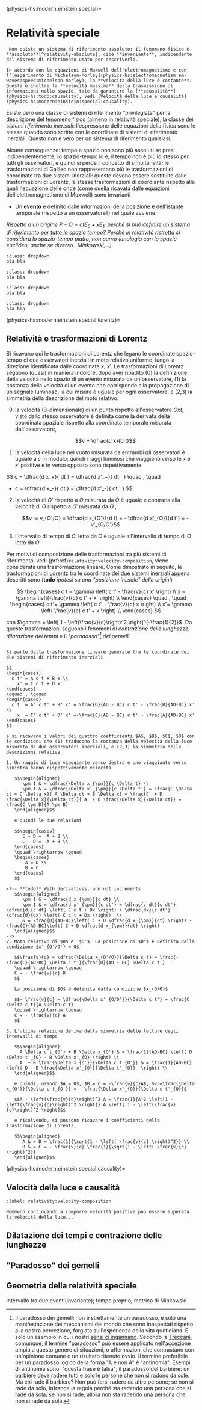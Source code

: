(physics-hs:modern:einstein:special)=
# Relatività speciale

```{prf:axiom} Invarianza delle leggi fisiche
 Non esiste un sistema di riferimento assoluto: il fenomeno fisico è **assoluto**[^relativity-absolute], cioè **invariante**, indipendente dal sistema di riferimento usato per descriverlo.
```
```{prf:axiom} Costanza della velocità della luce
In accordo con le equazioni di Maxwell dell'elettromagnetismo e con l'[esperimento di Michelson-Morley](physics-hs:electromagnetism:em-waves:speed:michelson-morley), la **velocità della luce è costante**. Questa è inoltre la **velocità massima** della trasmissione di informazioni nello spazio, tale da garantire la [**causalità**](physics-hs:todo:causality), vedi [Velocità della luce e causalità](physics-hs:modern:einstein:special:causality).
```

[^relativity-absolute]: A dispetto del nome della teoria, "relatività", e delle vaccate che si sentono "tutto è relativo, come diceva Einstein", la teoria della relatività è un trionfo, il trionfo definitivo, dell'assolutismo: i fenomeni fisici sono indipendenti da chi li osserva, in matematichese sono indipendenti dal sistema di coordinate usato per descrivere il fenomeno; le equazioni della fisica devono quindi essere scritte con oggetti matematici che rispecchiano questa invarianza, i tensori. 
Le equazioni che governano la natura sono invarianti alla scelta del sistema di riferimento usato per descriverle o, detto altrimenti, un fenomeno fisico non dipende da chi lo osserva (almeno se questa osservazione non interagisce con il fenomeno stesso, come succede in meccanica quantistica, vedi[QM:Misura](physics-hs:modern:quantum:basics:measurements), [QM:Indeterminazione di Heisenberg](physics-hs:modern:quantum:basics:uncertainty)).

Esiste però una classe di sistemi di riferimento "privilegiata" per la descrizione del fenomeno fisico (almeno in relatività speciale), la classe dei *sistemi riferimento inerziali*: l'espressione delle equazioni della fisica sono le stesse quando sono scritte con le coordinate di sistemi di riferimento inerziali. Questo non è vero per un sistema di riferimento qualsiasi.

Alcune conseguenze: tempo e spazio non sono più assoluti se presi indipendentemente, lo spazio-tempo lo è; il tempo non è più lo stesso per tutti gli osservatori, e quindi si perde il concetto di simultaneità; le trasformazioni di Galileo non rappresentano più le trasformazioni di coordinate tra due sistemi inerziali: queste devono essere sostituite dalle trasformazioni di Lorentz, le stesse trasformazioni di coordiante rispetto alle quali l'equazione delle onde (come quella ricavata dalle equazioni dell'elettromagnetismo di Maxwell) sono invarianti

- Un **evento** è definito dalle informazioni della posizione e dell'istante temporale (rispetto a un osservatore?) nel quale avviene.

*Rispetto a un'origine $P - O = ct \mathbf{E}_0 + x \mathbf{E}_1$; perché si può definire un sistema di riferimento per tutto lo spazio tempo? Perché in relatività ristretta si considera lo spazio-tempo piatto, non curvo (analogia con lo spazio euclideo, anche se diverso...Minkowski,...)*

```{admonition} FitzGerald
:class: dropdown
bla bla
```

```{admonition} Lorentz
:class: dropdown
bla bla
```

```{admonition} Poincaré
:class: dropdown
bla bla
```

```{admonition} Minkowski
:class: dropdown
bla bla
```

(physics-hs:modern:einstein:special:lorentz)=
## Relatività e trasformazioni di Lorentz

Si ricavano qui le trasformazioni di Lorentz che legano le coordinate spazio-tempo di due osservatori inerziali in moto relativo uniforme, lungo la direzione identificata dalle coordinate $x$, $x'$. Le trasformazioni di Lorentz seguono (quasi) in maniera indolore, dopo aver ribadito (0) la definizione della velocità nello spazio di un evento misurata da un'osservatore, (1) la costanza della velocità di un evento che corrisponde alla propagazione di un segnale luminoso, la cui misura è uguale per ogni osservatore, e (2,3) la simmetria della descrizione del moto relativo:

0. la velocità (3-dimensionale) di un punto rispetto all'osservatore $Oxt$, visto dallo stesso osservatore è definita come la derivata della coordinata spaziale rispetto alla coordinata temporale misurata dall'osservatore,

   $$v = \dfrac{d x}{d t}$$

1. la velocità della luce nel vuoto misurata da entrambi gli osservatori è uguale a $c$ in modulo; quindi i raggi luminosi che viaggiano verso le $x$ e $x'$ positive e in verso opposto sono rispettivamente

  $$
  c = \dfrac{d x_+}{ dt } = \dfrac{d x'_+}{ dt ' }
  \quad , \quad
  - c = \dfrac{d x_-}{ dt } = \dfrac{d x'_-}{ dt ' }
  $$

2. la velocità di $O'$ rispetto a $O$ misurata da $O$ è uguale e contraria alla velocità di $O$ rispetto a $O'$ misurata da $O'$,

   $$v := v_{O'/O} = \dfrac{d x_{O'}}{d t} = - \dfrac{d x'_{O}}{d t'} = - v'_{O/O'}$$

3. l'intervallo di tempo di $O'$ letto da $O$ è uguale all'intervallo di tempo di $O$ letto da $O'$

Per motivi di composizione delle trasformazioni tra più sistemi di riferimento, vedi {prf:ref}`relativity:velocity-composition`, viene considerata una trasformazione lineare. Come dimostrato in seguito, le trasformazioni di Lorentz tra le coordinate dei due sistemi inerziali appena descritti sono (**todo** *ipotesi su una "posizione iniziale" delle origini*)

$$
\begin{cases}
  c t = \gamma \left( c t' - \frac{v}{c} x' \right) \\
    x = \gamma \left(-\frac{v}{c} c t' + x' \right) \\
\end{cases}
\quad , \quad
\begin{cases}
  c t'= \gamma \left( c t' + \frac{v}{c} x  \right) \\
    x'= \gamma \left( \frac{v}{c} c t' + x  \right) \\
\end{cases}
$$

con $\gamma = \left[ 1 - \left(\frac{v}{c}\right)^2 \right]^{-\frac{1}{2}}$. Da queste trasformazioni seguono i fenomeni di *contrazione delle lunghezze*, *dilatazione dei tempi* e il *"paradosso"[^twin-non-paradox] dei gemelli*

[^twin-non-paradox]: Il paradosso dei gemelli non è strettamente un paradosso, è solo una manifestazione dei meccanismi del mondo che sono inaspettati rispetto alla nostra percezione, forgiata sull'esperienza della vita quotidiana. E' solo un esempio in cui i nostri [sensi ci ingannano](physics-hs:intro:sensing:mislead). Secondo la [Treccani](https://www.treccani.it/enciclopedia/paradosso_(Enciclopedia-della-Matematica)/), comunque, il termine "paradosso" può essere applicato nell'accezione ampia a questo genere di situazioni, o affermazioni che contrastano con un'opinione comune o un risultato ritenuto ovvio. Il termine preferibile per un paradosso logico della forma "A e non A" è "antinomia". Esempi di antinomia sono: "questa frase è falsa"; il paradosso del barbiere: un barbiere deve radere tutti e solo le persone che non si radono da sole. Ma chi rade il barbiere? Non può farsi radere da altre persone; se non si rade da solo, infrange la regola perché sta radendo una persona che si rade da sola; se non si rade, allora non sta radendo una persona che non si rade da sola.


```{dropdown} Dimostrazione delle trasformazioni di Lorentz a partire dalle 3 osservazioni

Si parte dalla trasformazione lineare generale tra le coordinate dei due sistemi di riferimento inerziali

$$
\begin{cases}
  c t' = A c t + B x \\
    x' = C c t + D x
\end{cases}
\qquad , \qquad
\begin{cases}
  c t  = A' c t' + B' x' = \frac{D}{AD - BC} c t' - \frac{B}{AD-BC} x'  \\
    x  = C' c t' + D' x' =-\frac{C}{AD - BC} c t' + \frac{A}{AD-BC} x'  
\end{cases}
$$

e si ricavano i valori dei quattro coefficienti $A$, $B$, $C$, $D$ con le condizioni che (1) traducono la costanza della velocità della luce misurata da due osservatori inerziali, e (2,3) la simmetria delle descrizioni relative

1. Un raggio di luce viaggiante verso destra e uno viaggiante verso sinistra hanno rispettivamente velocità

   $$\begin{aligned}
      \pm 1 & = \dfrac{\Delta x_{\pm}}{c \Delta t} \\
      \pm 1 & = \dfrac{\Delta x'_{\pm}}{c \Delta t'} = \frac{C \Delta ct + D \Delta x}{ A \Delta ct + B \Delta x} = \frac{C  + D \frac{\Delta x}{\Delta ct}}{ A  + B \frac{\Delta x}{\Delta ct}} = \frac{C \pm D}{A \pm B}
   \end{aligned}$$

   e quindi le due relazioni

   $$\begin{cases}
      C + D =  A + B \\
      C - D = -A + B \\
   \end{cases}
   \qquad \rightarrow \qquad
   \begin{cases}
       A = D \\
       B = C
   \end{cases}
   $$

<!-- **todo** With derivatives, and not increments
   $$\begin{aligned}
      \pm 1 & = \dfrac{d x_{\pm}}{c dt} \\
      \pm 1 & = \dfrac{d x'_{\pm}}{c dt'} = \dfrac{c dt}{c dt'} \dfrac{d}{c dt} \left( C c t + Dx \right) + \dfrac{dx}{c dt'} \dfrac{d}{dx} \left( C c t + Dx \right)  \\
      & = \frac{D}{AD-BC}\left( C + D \dfrac{d x_{\pm}}{dt} \right) - \frac{C}{AD-BC}\left( C + D \dfrac{d x_{\pm}}{dt} \right)
   \end{aligned}$$
-->
2. Moto relativo di $O$ e  $O'$. La posizione di $O'$ è definita dalla condizione $x'_{O'/O'} = 0$

   $$\frac{v}{c} = \dfrac{\Delta x_{O'/O}}{\Delta c t} = \frac{-\frac{C}{AD-BC} \Delta c t'}{\frac{D}{AD - BC} \Delta c t'}
   \qquad \rightarrow \qquad
   C = - \frac{v}{c} D
   $$

   La posizione di $O$ è definita dalla condizione $x_{O/O}$

   $$- \frac{v}{c} = \dfrac{\Delta x'_{O/O'}}{\Delta c t'} = \frac{C \Delta c t}{A \Delta c t}
   \qquad \rightarrow \qquad
   C = - \frac{v}{c} A
   $$

3. L'ultima relazione deriva dalla simmetria delle letture degli intervalli di tempo

   $$\begin{aligned}
     A \Delta c t_{O'} + B \Delta x_{O'} & = \frac{1}{AD-BC} \left( D \Delta t'_{O} - B \Delta x'_{O} \right) \\
     A  + B \frac{\Delta x_{O'}}{\Delta c t_{O'}} & = \frac{1}{AD-BC} \left( D - B \frac{\Delta x'_{O}}{\Delta t'_{O}}  \right) \\
   \end{aligned}$$

   e quindi, usando $A = D$, $B = C = -\frac{v}{c}A$, $v:=\frac{\Delta x_{O'}}{\Delta c t_{O'}} = - \frac{\Delta x'_{O}}{\Delta c t'_{O}}$

   $$A - \left(\frac{v}{c}\right)^2 A = \frac{1}{A^2 \left[1 - \left(\frac{v}{c}\right)^2 \right]} A \left[ 1 - \left(\frac{v}{c}\right)^2 \right]$$

   e risolvendo, si possono ricavare i coefficienti della trasformazione di Lorentz,

   $$\begin{aligned}
      A & = D = \frac{1}{\sqrt{1 - \left( \frac{v}{c} \right)^2}} \\
      B & = C = - \frac{v}{c} \frac{1}{\sqrt{1 - \left( \frac{v}{c} \right)^2}} 
   \end{aligned}$$

```


(physics-hs:modern:einstein:special:causality)=
## Velocità della luce e causalità



```{prf:example} Trasformazione di coordinate tra 3 sistemi di riferimento e composizione delle velocità
:label: relativity:velocity-composition

Nemmeno continuando a comporre velocità positive può essere superata la velocità della luce...

```

## Dilatazione dei tempi e contrazione delle lunghezze

## "Paradosso" dei gemelli

## Geometria della relatività speciale
Intervallo tra due eventi(invariante); tempo proprio; metrica di Minkowski



